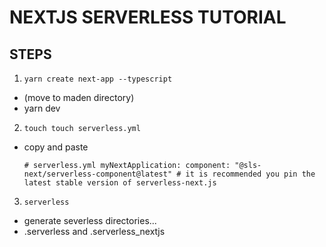 # NEXTJS SERVERLESS TUTORIAL

## STEPS
1. `yarn create next-app --typescript`
  * (move to maden directory)
  * yarn dev
2. `touch touch serverless.yml`
  * copy and paste

    `# serverless.yml
  myNextApplication:
  component: "@sls-next/serverless-component@latest" # it is recommended you pin the latest stable version of serverless-next.js`


3. `serverless`
  * generate severless directories...
  * .serverless and .serverless_nextjs